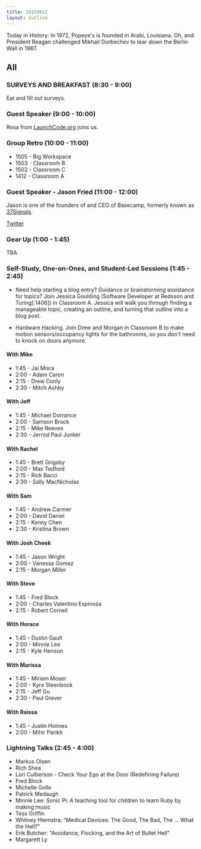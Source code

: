 ```yaml
---
title: 20150612
layout: outline
---
```


Today in History: In 1972, Popeye's is founded in Arabi, Louisiana. Oh, and President Reagan 
challenged Mikhail Gorbechev to tear down the Berlin Wall in 1987.

## All

### SURVEYS AND BREAKFAST (8:30 - 9:00)

Eat and fill out surveys.

### Guest Speaker (9:00 - 10:00)

Rosa from [LaunchCode.org](http://launchcode.org) joins us.

### Group Retro (10:00 - 11:00)

* 1505 - Big Workspace
* 1503 - Classroom B
* 1502 - Classroom C
* 1412 - Classroom A

### Guest Speaker - Jason Fried (11:00 - 12:00)

Jason is one of the founders of and CEO of Basecamp, formerly known as 
[37Signals](http://www.37signals.com).

[Twitter](https://twitter.com/jasonfried)

### Gear Up (1:00 - 1:45)

TBA

### Self-Study, One-on-Ones, and Student-Led Sessions (1:45 - 2:45)

* Need help starting a blog entry? Guidance or brainstorming assistance for topics? Join Jessica Goulding (Software Developer at Redsson and Turing[:1406]) in Classroom A. Jessica will walk you through finding a manageable topic, creating an outline, and turning that outline into a blog post. 

* Hardware Hacking. Join Drew and Morgan in Classroom B to make motion sensors/occupancy lights for the bathrooms, so you don't need to knock on doors anymore.

#### With Mike
* 1:45 - Jai Misra
* 2:00 - Adam Caron
* 2:15 - Drew Conly 
* 2:30 - Mitch Ashby
 
#### With Jeff
* 1:45 - Michael Dorrance
* 2:00 - Samson Brock
* 2:15 - Mike Reeves
* 2:30 - Jerrod Paul Junker

#### With Rachel
* 1:45 - Brett Grigsby
* 2:00 - Max Tedford
* 2:15 - Rick Bacci
* 2:30 - Sally MacNicholas

#### With Sam
* 1:45 - Andrew Carmer
* 2:00 - David Daniel
* 2:15 - Kenny Chen
* 2:30 - Kristina Brown

#### With Josh Cheek
* 1:45 - Jason Wright
* 2:00 - Vanessa Gomez
* 2:15 - Morgan Miller 


#### With Steve
* 1:45 - Fred Block
* 2:00 - Charles Valentino Espinoza
* 2:15 - Robert Cornell


#### With Horace
* 1:45 - Dustin Gault
* 2:00 - Minnie Lee
* 2:15 - Kyle Henson 


#### With Marissa
* 1:45 - Miriam Moser
* 2:00 - Kyra Steenbock
* 2:15 - Jeff Gu
* 2:30 - Paul Grever

#### With Raissa
* 1:45 - Justin Holmes
* 2:00 - Mihir Parikh

### Lightning Talks (2:45 - 4:00)

* Markus Olsen
* Rich Shea
* Lori Culberson - Check Your Ego at the Door (Redefining Failure)
* Fred Block
* Michelle Golle
* Patrick Medaugh
* Minnie Lee: Sonic Pi: A teaching tool for children to learn Ruby by making music
* Tess Griffin
* Whitney Hiemstra: "Medical Devices: The Good, The Bad, The … What the Hell?"
* Erik Butcher: "Avoidance, Flocking, and the Art of Bullet Hell"
* Margarett Ly

